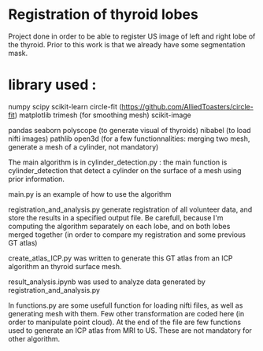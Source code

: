 # Registration of thyroid lobes

Project done in order to be able to register US image of left and right lobe of the thyroid. Prior to this work is that we already have some segmentation mask.

# library used :

numpy 
scipy
scikit-learn
circle-fit (https://github.com/AlliedToasters/circle-fit)
matplotlib
trimesh (for smoothing mesh)
scikit-image

pandas
seaborn
polyscope (to generate visual of thyroids)
nibabel (to load nifti images)
pathlib
open3d (for a few functionnalities: merging two mesh, generate a mesh of a cylinder, not mandatory)



The main algorithm is in cylinder_detection.py : the main function is cylinder_detection that detect a cylinder on the surface of a mesh using prior information.

main.py is an example of how to use the algorithm

registration_and_analysis.py generate registration of all volunteer data, and store the results in a specified output file. Be carefull, because I'm computing the algorithm separately on each lobe, and on both lobes merged together (in order to compare my registration and some previous GT atlas)

create_atlas_ICP.py was written to generate this GT atlas from an ICP algorithm an thyroid surface mesh.

result_analysis.ipynb was used to analyze data generated by registration_and_analysis.py 


In functions.py are some usefull function for loading nifti files, as well as generating mesh with them. Few other transformation are coded here (in order to manipulate point cloud). At the end of the file are few functions used to generate an ICP atlas from MRI to US. These are not mandatory for other algorithm.
